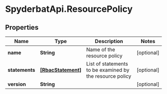 # SpyderbatApi.ResourcePolicy

## Properties

Name | Type | Description | Notes
------------ | ------------- | ------------- | -------------
**name** | **String** | Name of the resource policy | [optional] 
**statements** | [**[RbacStatement]**](RbacStatement.md) | List of statements to be examined by the resource policy | [optional] 
**version** | **String** |  | [optional] 


